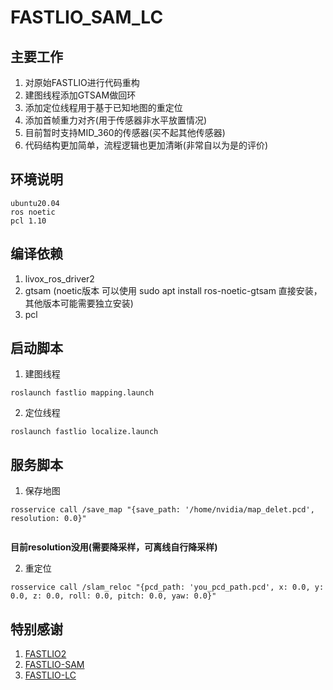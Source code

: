 # FASTLIO_SAM_LC

## 主要工作
1. 对原始FASTLIO进行代码重构 
2. 建图线程添加GTSAM做回环
3. 添加定位线程用于基于已知地图的重定位
4. 添加首帧重力对齐(用于传感器非水平放置情况)
5. 目前暂时支持MID_360的传感器(买不起其他传感器)
6. 代码结构更加简单，流程逻辑也更加清晰(非常自以为是的评价)

## 环境说明
```text
ubuntu20.04
ros noetic
pcl 1.10
```

## 编译依赖
1. livox_ros_driver2
2. gtsam (noetic版本 可以使用 sudo apt install ros-noetic-gtsam 直接安装，其他版本可能需要独立安装)
3. pcl

## 启动脚本
1. 建图线程
```shell
roslaunch fastlio mapping.launch
```
2. 定位线程
```shell
roslaunch fastlio localize.launch
```

## 服务脚本
1. 保存地图
```shell
rosservice call /save_map "{save_path: '/home/nvidia/map_delet.pcd', resolution: 0.0}"


```
**目前resolution没用(需要降采样，可离线自行降采样)**

2. 重定位
```shell
rosservice call /slam_reloc "{pcd_path: 'you_pcd_path.pcd', x: 0.0, y: 0.0, z: 0.0, roll: 0.0, pitch: 0.0, yaw: 0.0}" 
```

## 特别感谢
1. [FASTLIO2](https://github.com/hku-mars/FAST_LIO)
2. [FASTLIO-SAM](https://github.com/kahowang/FAST_LIO_SAM)
3. [FASTLIO-LC](https://github.com/HViktorTsoi/FAST_LIO_LOCALIZATION)
